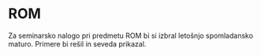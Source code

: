 # ROM
Za seminarsko nalogo pri predmetu ROM bi si izbral letošnjo spomladansko maturo. Primere bi rešil in seveda prikazal.
